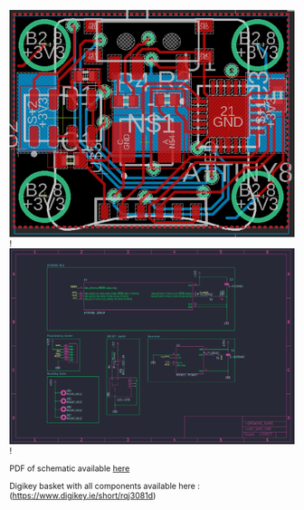 ![PCB image](board_image.png)!
![Schematic](schematic_image.png)!


PDF of schematic available  [here](schematic.pdf)


Digikey basket with all components available here : (https://www.digikey.ie/short/rqj3081d)
